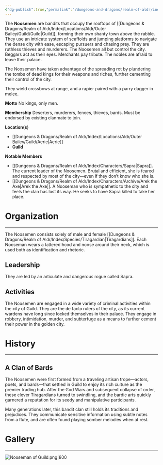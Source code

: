 ```yaml
---
{"dg-publish":true,"permalink":"/dungeons-and-dragons/realm-of-aldr/index/factions/noosemen/"}
---
```


The **Noosemen** are bandits that occupy the rooftops of [[Dungeons & Dragons/Realm of Aldr/Index/Locations/Aldr/Outer Bailey/Guild/Guild\|Guild]], forming their own shanty town above the rabble. They use an intricate system of scaffolds and jumping platforms to navigate the dense city with ease, escaping pursuers and chasing prey. They are ruthless thieves and murderers. The Noosemen all but control the city. Beggars act as their eyes. Merchants pay tribute. The nobles are afraid to leave their palace. 

The Noosemen have taken advantage of the spreading rot by plundering the tombs of dead kings for their weapons and riches, further cementing their control of the city.

They wield crossbows at range, and a rapier paired with a parry dagger in melee.

**Motto**
No kings, only men.

**Membership**
Deserters, murderers, fences, thieves, bards.
Must be endorsed by existing clanmate to join.

**Location(s)**
- [[Dungeons & Dragons/Realm of Aldr/Index/Locations/Aldr/Outer Bailey/Guild/Aerie\|Aerie]]
- **Guild**

**Notable Members**
- [[Dungeons & Dragons/Realm of Aldr/Index/Characters/Sapra\|Sapra]]. The current leader of the Noosemen. Brutal and efficient, she is feared and respected by most of the city—even if they don’t know who she is.
- [[Dungeons & Dragons/Realm of Aldr/Index/Characters/Archive/Arek the Axe\|Arek the Axe]]. A Nooseman who is sympathetic to the city and feels the clan has lost its way. He seeks to have Sapra killed to take her place.
# Organization
---
The Noosemen consists solely of male and female [[Dungeons & Dragons/Realm of Aldr/Index/Species/Tiragardian\|Tiragardians]]. Each Nooseman wears a tattered hood and noose around their neck, which is used both as identification and rhetoric.
## Leadership
They are led by an articulate and dangerous rogue called Sapra.
## Activities
The Noosemen are engaged in a wide variety of criminal activities within the city of Guild. They are the de facto rulers of the city, as its current wardens have long since locked themselves in their palace. They engage in robbery, intimidation, murder, and subterfuge as a means to further cement their power in the golden city.
# History
---
## A Clan of Bards
The Noosemen were first formed from a traveling artisan trope—actors, poets, and bards—that settled in Guild to enjoy its rich culture as the premier trading hub. After the God Wars and subsequent collapse of order, these clever Tiragardians turned to swindling, and the bardic arts quickly garnered a reputation for its seedy and manipulative participants.

Many generations later, this bandit clan still holds its traditions and prejudices. They communicate sensitive information using subtle notes from a flute, and are often found playing somber melodies when at rest. 
# Gallery
---
![Nooseman of Guild.png|800](/img/user/Attachments/Dungeons%20&%20Dragons%20Attachments/Nooseman%20of%20Guild.png)